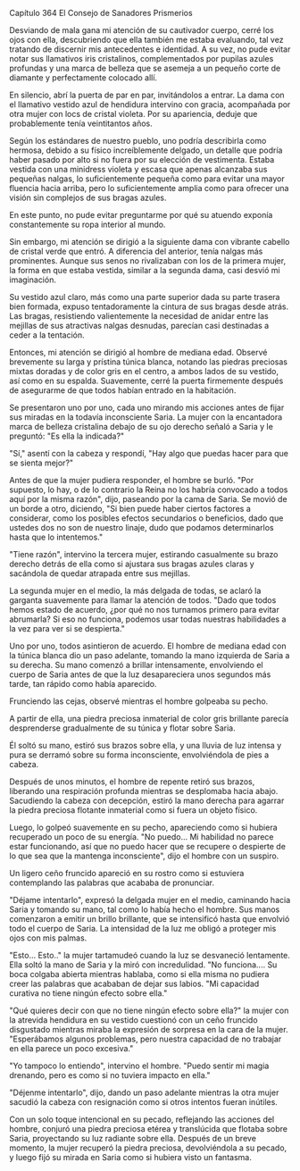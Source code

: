 
Capítulo 364 El Consejo de Sanadores Prismerios

Desviando de mala gana mi atención de su cautivador cuerpo, cerré los ojos con ella, descubriendo que ella también me estaba evaluando, tal vez tratando de discernir mis antecedentes e identidad. A su vez, no pude evitar notar sus llamativos iris cristalinos, complementados por pupilas azules profundas y una marca de belleza que se asemeja a un pequeño corte de diamante y perfectamente colocado allí.

En silencio, abrí la puerta de par en par, invitándolos a entrar. La dama con el llamativo vestido azul de hendidura intervino con gracia, acompañada por otra mujer con locs de cristal violeta. Por su apariencia, deduje que probablemente tenía veintitantos años.

Según los estándares de nuestro pueblo, uno podría describirla como hermosa, debido a su físico increíblemente delgado, un detalle que podría haber pasado por alto si no fuera por su elección de vestimenta. Estaba vestida con una minidress violeta y escasa que apenas alcanzaba sus pequeñas nalgas, lo suficientemente pequeña como para evitar una mayor fluencia hacia arriba, pero lo suficientemente amplia como para ofrecer una visión sin complejos de sus bragas azules.

En este punto, no pude evitar preguntarme por qué su atuendo exponía constantemente su ropa interior al mundo.

Sin embargo, mi atención se dirigió a la siguiente dama con vibrante cabello de cristal verde que entró. A diferencia del anterior, tenía nalgas más prominentes. Aunque sus senos no rivalizaban con los de la primera mujer, la forma en que estaba vestida, similar a la segunda dama, casi desvió mi imaginación.

Su vestido azul claro, más como una parte superior dada su parte trasera bien formada, expuso tentadoramente la cintura de sus bragas desde atrás. Las bragas, resistiendo valientemente la necesidad de anidar entre las mejillas de sus atractivas nalgas desnudas, parecían casi destinadas a ceder a la tentación.

Entonces, mi atención se dirigió al hombre de mediana edad. Observé brevemente su larga y prístina túnica blanca, notando las piedras preciosas mixtas doradas y de color gris en el centro, a ambos lados de su vestido, así como en su espalda. Suavemente, cerré la puerta firmemente después de asegurarme de que todos habían entrado en la habitación.

Se presentaron uno por uno, cada uno mirando mis acciones antes de fijar sus miradas en la todavía inconsciente Saria. La mujer con la encantadora marca de belleza cristalina debajo de su ojo derecho señaló a Saria y le preguntó: "Es ella la indicada?"

"Sí," asentí con la cabeza y respondí, "Hay algo que puedas hacer para que se sienta mejor?"

Antes de que la mujer pudiera responder, el hombre se burló. "Por supuesto, lo hay, o de lo contrario la Reina no los habría convocado a todos aquí por la misma razón", dijo, paseando por la cama de Saria. Se movió de un borde a otro, diciendo, "Si bien puede haber ciertos factores a considerar, como los posibles efectos secundarios o beneficios, dado que ustedes dos no son de nuestro linaje, dudo que podamos determinarlos hasta que lo intentemos."

"Tiene razón", intervino la tercera mujer, estirando casualmente su brazo derecho detrás de ella como si ajustara sus bragas azules claras y sacándola de quedar atrapada entre sus mejillas.

La segunda mujer en el medio, la más delgada de todas, se aclaró la garganta suavemente para llamar la atención de todos. "Dado que todos hemos estado de acuerdo, ¿por qué no nos turnamos primero para evitar abrumarla? Si eso no funciona, podemos usar todas nuestras habilidades a la vez para ver si se despierta."

Uno por uno, todos asintieron de acuerdo. El hombre de mediana edad con la túnica blanca dio un paso adelante, tomando la mano izquierda de Saria a su derecha. Su mano comenzó a brillar intensamente, envolviendo el cuerpo de Saria antes de que la luz desapareciera unos segundos más tarde, tan rápido como había aparecido.

Frunciendo las cejas, observé mientras el hombre golpeaba su pecho.

A partir de ella, una piedra preciosa inmaterial de color gris brillante parecía desprenderse gradualmente de su túnica y flotar sobre Saria.

Él soltó su mano, estiró sus brazos sobre ella, y una lluvia de luz intensa y pura se derramó sobre su forma inconsciente, envolviéndola de pies a cabeza.

Después de unos minutos, el hombre de repente retiró sus brazos, liberando una respiración profunda mientras se desplomaba hacia abajo. Sacudiendo la cabeza con decepción, estiró la mano derecha para agarrar la piedra preciosa flotante inmaterial como si fuera un objeto físico.

Luego, lo golpeó suavemente en su pecho, apareciendo como si hubiera recuperado un poco de su energía. "No puedo... Mi habilidad no parece estar funcionando, así que no puedo hacer que se recupere o despierte de lo que sea que la mantenga inconsciente", dijo el hombre con un suspiro.

Un ligero ceño fruncido apareció en su rostro como si estuviera contemplando las palabras que acababa de pronunciar.

"Déjame intentarlo", expresó la delgada mujer en el medio, caminando hacia Saria y tomando su mano, tal como lo había hecho el hombre. Sus manos comenzaron a emitir un brillo brillante, que se intensificó hasta que envolvió todo el cuerpo de Saria. La intensidad de la luz me obligó a proteger mis ojos con mis palmas.

"Esto... Esto.." la mujer tartamudeó cuando la luz se desvaneció lentamente. Ella soltó la mano de Saria y la miró con incredulidad. "No funciona.... Su boca colgaba abierta mientras hablaba, como si ella misma no pudiera creer las palabras que acababan de dejar sus labios. "Mi capacidad curativa no tiene ningún efecto sobre ella."

"Qué quieres decir con que no tiene ningún efecto sobre ella?" la mujer con la atrevida hendidura en su vestido cuestionó con un ceño fruncido disgustado mientras miraba la expresión de sorpresa en la cara de la mujer. "Esperábamos algunos problemas, pero nuestra capacidad de no trabajar en ella parece un poco excesiva."

"Yo tampoco lo entiendo", intervino el hombre. "Puedo sentir mi magia drenando, pero es como si no tuviera impacto en ella."

"Déjenme intentarlo", dijo, dando un paso adelante mientras la otra mujer sacudió la cabeza con resignación como si otros intentos fueran inútiles.

Con un solo toque intencional en su pecado, reflejando las acciones del hombre, conjuró una piedra preciosa etérea y translúcida que flotaba sobre Saria, proyectando su luz radiante sobre ella. Después de un breve momento, la mujer recuperó la piedra preciosa, devolviéndola a su pecado, y luego fijó su mirada en Saria como si hubiera visto un fantasma.
